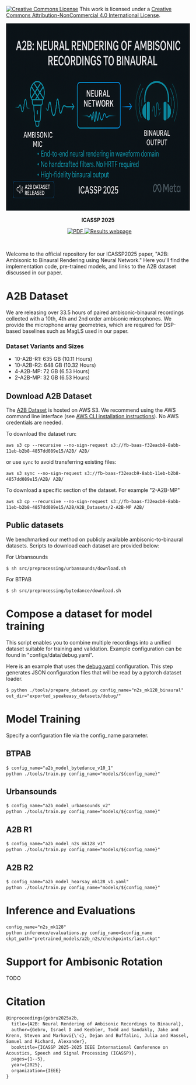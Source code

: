 <a rel="license" href="http://creativecommons.org/licenses/by-nc/4.0/"><img alt="Creative Commons License" style="border-width:0" src="https://i.creativecommons.org/l/by-nc/4.0/80x15.png" /></a> This work is licensed under a <a rel="license" href="http://creativecommons.org/licenses/by-nc/4.0/">Creative Commons Attribution-NonCommercial 4.0 International License</a>.
<p align="center">
    <!-- <h1 align="center">
        A2B: Neural Rendering of Ambisonic Recordings to Binaural
    </h1> -->

  <p align="center">
    <img src="assets/teaser.png" alt="Overview" height="512">
  </p>
  <p align="center">
      <strong>ICASSP 2025</strong>
      <br /> 
  </p>
  <p align="center">
    <a href='https://idgebru.com/paper/ICASSP2025_Arxiv____A2B.pdf' style='padding-left: 0.5rem;'>
        <img src='https://img.shields.io/badge/Paper-PDF-green?style=flat&logo=arXiv&logoColor=green' alt='PDF'>
    </a>
    <a href='https://isrish.github.io/a2b/'>
        <img src='https://img.shields.io/badge/Results-Page-blue?style=flat&logo=githubpages&logoColor=white' alt='Results webpage'>
    </a>
  </p>
</p>
<br /> 

Welcome to the official repository for our ICASSP2025 paper, "A2B: Ambisonic to Binaural Rendering using Neural Network."
Here you'll find the implementation code, pre-trained models, and links to the A2B dataset discussed in our paper.

# A2B Dataset
We are releasing over 33.5 hours of paired ambisonic-binaural recordings collected with a 10th, 4th and 2nd order ambisonic microphones. We provide the microphone array geometries, which are required for DSP-based baselines such as MagLS used in our paper. 

### Dataset Variants and Sizes

- 10-A2B-R1: 635 GB (10.11 Hours)
- 10-A2B-R2: 648 GB (10.32 Hours)
- 4-A2B-MP: 72 GB (6.53 Hours)
- 2-A2B-MP: 32 GB (6.53 Hours)


## Download A2B Dataset
The [A2B Dataset](https://fb-baas-f32eacb9-8abb-11eb-b2b8-4857dd089e15.s3.amazonaws.com/A2B/index.html) is hosted on AWS S3.
We recommend using the AWS command line interface (see [AWS CLI installation instructions](https://docs.aws.amazon.com/cli/latest/userguide/getting-started-install.html)).
No AWS credentials are needed.

To download the dataset run:
```
aws s3 cp --recursive --no-sign-request s3://fb-baas-f32eacb9-8abb-11eb-b2b8-4857dd089e15/A2B/ A2B/
```
or use `sync` to avoid transferring existing files:
```
aws s3 sync --no-sign-request s3://fb-baas-f32eacb9-8abb-11eb-b2b8-4857dd089e15/A2B/ A2B/
```

To download a specific section of the dataset. For example "2-A2B-MP"
```
aws s3 cp --recursive --no-sign-request s3://fb-baas-f32eacb9-8abb-11eb-b2b8-4857dd089e15/A2B/A2B_Datasets/2-A2B-MP A2B/
```

## Public datasets
We benchmarked our method on publicly available ambisonic-to-binaural datasets. Scripts to download each dataset are provided below:

For Urbansounds
``` SHELL
$ sh src/preprocessing/urbansounds/download.sh
```

For BTPAB
``` SHELL
$ sh src/preprocessing/bytedance/download.sh
```

# Compose a dataset for model training
This script enables you to combine multiple recordings into a unified dataset suitable for training and validation. Example configuration can be found in "configs/data/debug.yaml".

Here is an example that uses the <a href="src/config/data/debug.yaml">debug.yaml</a> configuration. This step generates JSON configuration files that will be read by a pytorch dataset loader.

``` SHELL
$ python ./tools/prepare_dataset.py config_name="n2s_mk128_binaural" out_dir="exported_speakeasy_datasets/debug/"
```



# Model Training
Specify a configuration file via the config_name parameter.

## BTPAB
```shell
$ config_name="a2b_model_bytedance_v10_1"
python ./tools/train.py config_name="models/${config_name}"
```
## Urbansounds
```shell
$ config_name="a2b_model_urbansounds_v2"
python ./tools/train.py config_name="models/${config_name}"
```

## A2B R1
```shell
$ config_name="a2b_model_n2s_mk128_v1"
python ./tools/train.py config_name="models/${config_name}"
```

## A2B R2
```shell
$ config_name="a2b_model_hearsay_mk128_v1.yaml"
python ./tools/train.py config_name="models/${config_name}"
```

# Inference and Evaluations
```shell
config_name="n2s_mk128"
python inference/evaluations.py config_name=$config_name ckpt_path="pretrained_models/a2b_n2s/checkpoints/last.ckpt"
```

# Support for Ambisonic Rotation
TODO


# Citation
```
@inproceedings{gebru2025a2b,
  title={A2B: Neural Rendering of Ambisonic Recordings to Binaural},
  author={Gebru, Israel D and Keebler, Todd and Sandakly, Jake and Krenn, Steven and Markovi{\'c}, Dejan and Buffalini, Julia and Hassel, Samuel and Richard, Alexander},
  booktitle={ICASSP 2025-2025 IEEE International Conference on Acoustics, Speech and Signal Processing (ICASSP)},
  pages={1--5},
  year={2025},
  organization={IEEE}
}
```
        